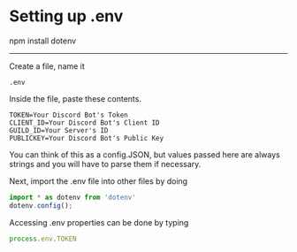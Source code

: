 # Setting up .env

npm install dotenv

-------

Create a file, name it 
```
.env
```

Inside the file, paste these contents.

```
TOKEN=Your Discord Bot's Token
CLIENT_ID=Your Discord Bot's Client ID
GUILD_ID=Your Server's ID
PUBLICKEY=Your Discord Bot's Public Key
```


You can think of this as a config.JSON, but values passed here are always strings and you will have to parse them if necessary.

Next, import the .env file into other files by doing
```js
import * as dotenv from 'dotenv'
dotenv.config();
```

Accessing .env properties can be done by typing
```js
process.env.TOKEN
```
